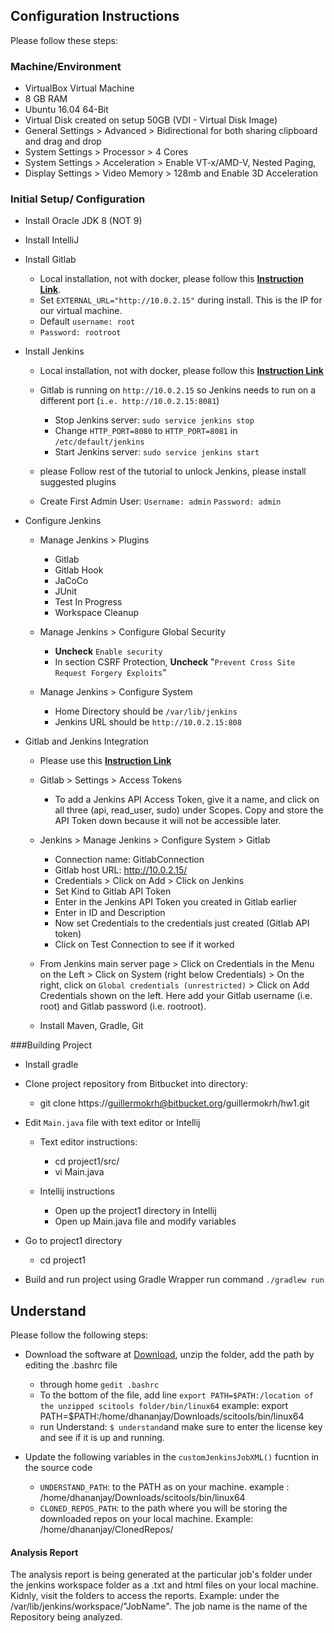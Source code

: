 Configuration Instructions
--- 
Please follow these steps:  

### Machine/Environment

+ VirtualBox Virtual Machine
+ 8 GB RAM
+ Ubuntu 16.04 64-Bit
+ Virtual Disk created on setup 50GB (VDI - Virtual Disk Image)
+ General Settings > Advanced > Bidirectional for both sharing clipboard and drag and drop
+ System Settings > Processor > 4 Cores
+ System Settings > Acceleration > Enable VT-x/AMD-V, Nested Paging, 
+ Display Settings > Video Memory >  128mb and Enable 3D Acceleration

### Initial Setup/ Configuration

* Install Oracle JDK 8 (NOT 9)
* Install IntelliJ
* Install Gitlab

  + Local installation, not with docker, please follow this [**Instruction Link**](https://about.gitlab.com/installation/#ubuntu).
  + Set `EXTERNAL_URL="http://10.0.2.15"` during install. This is the IP for our virtual machine.
  + Default `username: root`
  + `Password: rootroot`

* Install Jenkins

  + Local installation, not with docker, please follow this [**Instruction Link**](https://jenkins.io/doc/book/installing/#debian-ubuntu)
  + Gitlab is running on `http://10.0.2.15` so Jenkins needs to run on a different port (`i.e. http://10.0.2.15:8081`)
  
    - Stop Jenkins server: `sudo service jenkins stop`
    - Change `HTTP_PORT=8080` to `HTTP_PORT=8081` in `/etc/default/jenkins`
    - Start Jenkins server: `sudo service jenkins start`
  + please Follow rest of the tutorial to unlock Jenkins, please install suggested plugins
  + Create First Admin User: `Username: admin` `Password: admin`

* Configure Jenkins

  + Manage Jenkins > Plugins
  
    - Gitlab 
    - Gitlab Hook 
    - JaCoCo 
    - JUnit 
    - Test In Progress 
    - Workspace Cleanup
    
  + Manage Jenkins > Configure Global Security
  
    - **Uncheck** `Enable security`
    - In section CSRF Protection, **Uncheck** "`Prevent Cross Site Request Forgery Exploits`"

  + Manage Jenkins > Configure System

    - Home Directory should be `/var/lib/jenkins`
    - Jenkins URL should be `http://10.0.2.15:808`

* Gitlab and Jenkins Integration

  + Please use this [**Instruction Link**](https://www.swtestacademy.com/jenkins-gitlab-integration/)
  + Gitlab > Settings > Access Tokens

    - To add a Jenkins API Access Token, give it a name, and click on all three (api, read_user, sudo) under Scopes. Copy and store the API Token down because it will not be accessible later.

  + Jenkins > Manage Jenkins > Configure System > Gitlab

    - Connection name: GitlabConnection
    - Gitlab host URL: http://10.0.2.15/
    - Credentials > Click on Add > Click on Jenkins
    - Set Kind to Gitlab API Token
    - Enter in the Jenkins API Token you created in Gitlab earlier
    - Enter in ID and  Description
    - Now set Credentials to the credentials just created (Gitlab API token)
    - Click on Test Connection to see if it worked

  + From Jenkins main server page > Click on Credentials in the Menu on the Left > Click on System (right below Credentials) > On the right, click on `Global credentials (unrestricted)` > Click on Add Credentials shown on the left. Here add your Gitlab username (i.e. root) and Gitlab password (i.e. rootroot). 
  + Install Maven, Gradle, Git

###Building Project

* Install gradle
* Clone project repository from Bitbucket into directory:

  + git clone https://guillermokrh@bitbucket.org/guillermokrh/hw1.git

* Edit `Main.java` file with text editor or Intellij

  + Text editor instructions:

    - cd project1/src/
    - vi Main.java

  + Intellij instructions

    - Open up the project1 directory in Intellij
    - Open up Main.java file and modify variables

* Go to project1 directory

    - cd project1
    
* Build and run project using Gradle Wrapper run command `./gradlew run`




Understand
---
Please follow the following steps: 

* Download the software at [Download](https://scitools.com/download-2/), unzip the folder, add the path by editing the .bashrc file

     * through home `gedit .bashrc`  
     * To the bottom of the file, add line `export PATH=$PATH:/location of the unzipped scitools folder/bin/linux64` example: export PATH=$PATH:/home/dhananjay/Downloads/scitools/bin/linux64
     * run Understand: `$ understand`and make sure to enter the license key and see if it is up and running.
     
* Update the following variables in the `customJenkinsJobXML()` fucntion in the source code

     * `UNDERSTAND_PATH`: to the PATH as on your machine. example : /home/dhananjay/Downloads/scitools/bin/linux64 
     * `CLONED_REPOS_PATH`: to the path where you will be storing the downloaded repos on your local machine. Example: /home/dhananjay/ClonedRepos/

#### Analysis Report
  
The analysis report is being generated at the particular job's folder under the jenkins workspace folder as a .txt and html files on your local machine. Kidnly, visit the folders to access the reports.
Example: under the /var/lib/jenkins/workspace/"JobName". The job name is the name of the Repository being analyzed.  
